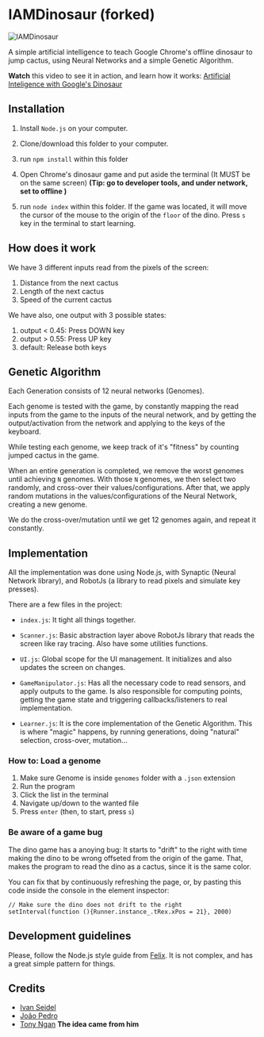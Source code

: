 # IAMDinosaur (forked)

![IAMDinosaur](https://raw.githubusercontent.com/ivanseidel/IAMDinosaur/master/assets/top_score.png)

A simple artificial intelligence to teach Google Chrome's offline dinosaur to
jump cactus, using Neural Networks and a simple Genetic Algorithm.

**Watch** this video to see it in action, and learn how it works: [Artificial Inteligence with Google's Dinosaur](https://youtu.be/P7XHzqZjXQs)

## Installation

1. Install `Node.js` on your computer.

2. Clone/download this folder to your computer.

3. run `npm install` within this folder

4. Open Chrome's dinosaur game and put aside the terminal (It MUST be on the same screen)
   **(Tip: go to developer tools, and under network, set to offline )**

5. run `node index` within this folder. If the game was located, it will move the cursor
   of the mouse to the origin of the `floor` of the dino. Press `s` key in the terminal to
   start learning.


## How does it work

We have 3 different inputs read from the pixels of the screen:

1. Distance from the next cactus
2. Length of the next cactus
3. Speed of the current cactus

We have also, one output with 3 possible states:

1. output < 0.45: Press DOWN key
2. output > 0.55: Press UP key
2. default: Release both keys

## Genetic Algorithm

Each Generation consists of 12 neural networks (Genomes).

Each genome is tested with the game, by constantly mapping the read
inputs from  the game to the inputs of the neural network, and by getting
the output/activation from the network and applying to the keys of the
keyboard.

While testing each genome, we keep track of it's "fitness" by counting
jumped cactus in the game.

When an entire generation is completed, we remove the worst genomes until
achieving `N` genomes. With those `N` genomes, we then select two randomly,
and cross-over their values/configurations. After that, we apply random mutations
in the values/configurations of the Neural Network, creating a new genome.

We do the cross-over/mutation until we get 12 genomes again, and repeat it constantly.


## Implementation

All the implementation was done using Node.js, with Synaptic (Neural Network library),
and RobotJs (a library to read pixels and simulate key presses).

There are a few files in the project:

- `index.js`: It tight all things together.

- `Scanner.js`: Basic abstraction layer above RobotJs library that reads the screen like
  ray tracing. Also have some utilities functions.

- `UI.js`: Global scope for the UI management. It initializes and also updates the screen
  on changes.

- `GameManipulator.js`: Has all the necessary code to read sensors, and apply outputs
  to the game. Is also responsible for computing points, getting the game state and
  triggering callbacks/listeners to real implementation.

- `Learner.js`: It is the core implementation of the Genetic Algorithm. This is where
  "magic" happens, by running generations, doing "natural" selection, cross-over, mutation...


### How to: Load a genome

1. Make sure Genome is inside `genomes` folder with a `.json` extension
2. Run the program
3. Click the list in the terminal
4. Navigate up/down to the wanted file
5. Press `enter` (then, to start, press `s`)


### Be aware of a game bug

The dino game has a anoying bug: It starts to "drift" to the right with time
making the dino to be wrong offseted from the origin of the game. That, makes
the program to read the dino as a cactus, since it is the same color.

You can fix that by continuously refreshing the page, or, by pasting this code inside the
console in the element inspector:

```
// Make sure the dino does not drift to the right
setInterval(function (){Runner.instance_.tRex.xPos = 21}, 2000)
```

## Development guidelines

Please, follow the Node.js style guide from [Felix](https://github.com/felixge/node-style-guide).
It is not complex, and has a great simple pattern for things.

## Credits

- [Ivan Seidel](https://github.com/ivanseidel)
- [João Pedro](https://github.com/joaopedrovbs)
- [Tony Ngan](https://github.com/tngan) **The idea came from him**
